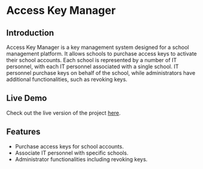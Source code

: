 # Access Key Manager

## Introduction
Access Key Manager is a key management system designed for a school management platform. It allows schools to purchase access keys to activate their school accounts. Each school is represented by a number of IT personnel, with each IT personnel associated with a single school. IT personnel purchase keys on behalf of the school, while administrators have additional functionalities, such as revoking keys.

## Live Demo
Check out the live version of the project [here](https://magnus984.pythonanywhere.com/).

## Features
- Purchase access keys for school accounts.
- Associate IT personnel with specific schools.
- Administrator functionalities including revoking keys.